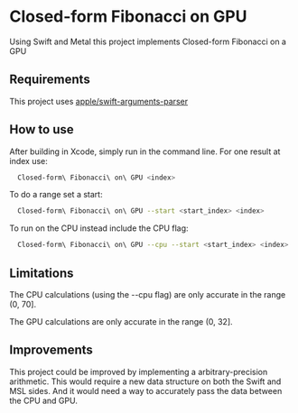 # Closed-form Fibonacci on GPU
Using Swift and Metal this project implements Closed-form Fibonacci on a GPU

## Requirements
This project uses [apple/swift-arguments-parser](https://github.com/apple/swift-argument-parser)

## How to use
After building in Xcode, simply run in the command line.
For one result at index use:
```bash
  Closed-form\ Fibonacci\ on\ GPU <index>
```
To do a range set a start:
```bash
  Closed-form\ Fibonacci\ on\ GPU --start <start_index> <index>
```
To run on the CPU instead include the CPU flag:
```bash
  Closed-form\ Fibonacci\ on\ GPU --cpu --start <start_index> <index>
```

## Limitations
The CPU calculations (using the --cpu flag) are only accurate in the range (0, 70].

The GPU calculations are only accurate in the range (0, 32].

## Improvements
This project could be improved by implementing a arbitrary-precision arithmetic.
This would require a new data structure on both the Swift and MSL sides.
And it would need a way to accurately pass the data between the CPU and GPU.
